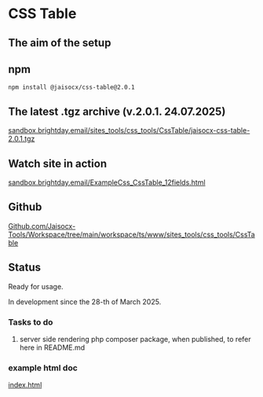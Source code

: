 # CSS Table

## The aim of the setup


## npm

```
npm install @jaisocx/css-table@2.0.1
```




## The latest .tgz archive (v.2.0.1. 24.07.2025)

[sandbox.brightday.email/sites_tools/css_tools/CssTable/jaisocx-css-table-2.0.1.tgz](https://sandbox.brightday.email/sites_tools/css_tools/CssTable/jaisocx-css-table-2.0.1.tgz)



## Watch site in action

[sandbox.brightday.email/ExampleCss_CssTable_12fields.html](https://sandbox.brightday.email/ExampleCss_CssTable_12fields.html)



## Github

[Github.com/Jaisocx-Tools/Workspace/tree/main/workspace/ts/www/sites_tools/css_tools/CssTable](https://github.com/Jaisocx-Tools/Workspace/tree/main/workspace/ts/www/sites_tools/css_tools/CssTable)


## Status
Ready for usage.

In development since the 28-th of March 2025.




### Tasks to do

1. server side rendering php composer package, when published, to refer here in README.md




### example html doc

[index.html](./index.html)



